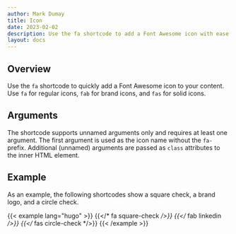```yaml
---
author: Mark Dumay
title: Icon
date: 2023-02-02
description: Use the fa shortcode to add a Font Awesome icon with ease.
layout: docs
---
```


## Overview

Use the `fa` shortcode to quickly add a Font Awesome icon to your content. Use `fa` for regular icons, `fab` for brand icons, and `fas` for solid icons.

## Arguments

The shortcode supports unnamed arguments only and requires at least one argument. The first argument is used as the icon name without the `fa-` prefix. Additional (unnamed) arguments are passed as `class` attributes to the inner HTML element.

## Example

As an example, the following shortcodes show a square check, a brand logo, and a circle check.

<!-- markdownlint-disable MD037 -->
{{< example lang="hugo" >}}
{{</* fa square-check */>}}
{{</* fab linkedin */>}}
{{</* fas circle-check */>}}
{{< /example >}}
<!-- markdownlint-enable MD037 -->
